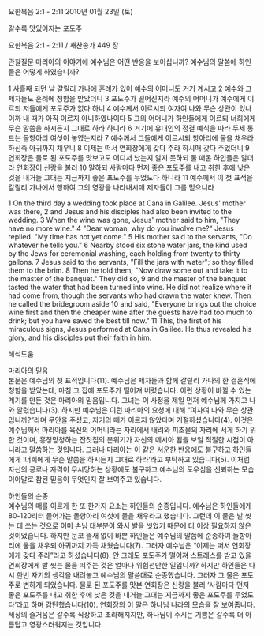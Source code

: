 요한복음 2:1 - 2:11 
2010년 01월 23일 (토)

갈수록 맛있어지는 포도주



요한복음 2:1 - 2:11 / 새찬송가 449 장


관찰질문
마리아의 이야기에 예수님은 어떤 반응을 보이십니까?
예수님의 말씀에 하인들은 어떻게 하였습니까?

1 사흘째 되던 날 갈릴리 가나에 혼례가 있어 예수의 어머니도 거기 계시고 2 예수와 그 제자들도 혼례에 청함을 받았더니 3 포도주가 떨어진지라 예수의 어머니가 예수에게 이르되 저들에게 포도주가 없다 하니 4 예수께서 이르시되 여자여 나와 무슨 상관이 있나이까 내 때가 아직 이르지 아니하였나이다 5 그의 어머니가 하인들에게 이르되 너희에게 무슨 말씀을 하시든지 그대로 하라 하니라 6 거기에 유대인의 정결 예식을 따라 두세 통 드는 돌항아리 여섯이 놓였는지라 7 예수께서 그들에게 이르시되 항아리에 물을 채우라 하신즉 아귀까지 채우니 8 이제는 떠서 연회장에게 갖다 주라 하시매 갖다 주었더니 9 연회장은 물로 된 포도주를 맛보고도 어디서 났는지 알지 못하되 물 떠온 하인들은 알더라 연회장이 신랑을 불러 10 말하되 사람마다 먼저 좋은 포도주를 내고 취한 후에 낮은 것을 내거늘 그대는 지금까지 좋은 포도주를 두었도다 하니라 11 예수께서 이 첫 표적을 갈릴리 가나에서 행하여 그의 영광을 나타내시매 제자들이 그를 믿으니라 

1 On the third day a wedding took place at Cana in Galilee. Jesus' mother was there, 2 and Jesus and his disciples had also been invited to the wedding. 3 When the wine was gone, Jesus' mother said to him, "They have no more wine." 4 "Dear woman, why do you involve me?" Jesus replied. "My time has not yet come." 5 His mother said to the servants, "Do whatever he tells you." 6 Nearby stood six stone water jars, the kind used by the Jews for ceremonial washing, each holding from twenty to thirty gallons. 7 Jesus said to the servants, "Fill the jars with water"; so they filled them to the brim. 8 Then he told them, "Now draw some out and take it to the master of the banquet." They did so, 9 and the master of the banquet tasted the water that had been turned into wine. He did not realize where it had come from, though the servants who had drawn the water knew. Then he called the bridegroom aside 10 and said, "Everyone brings out the choice wine first and then the cheaper wine after the guests have had too much to drink; but you have saved the best till now." 11 This, the first of his miraculous signs, Jesus performed at Cana in Galilee. He thus revealed his glory, and his disciples put their faith in him.

해석도움





마리아의 믿음  
본문은 예수님의 첫 표적입니다(11). 예수님은 제자들과 함께 갈릴리 가나의 한 결혼식에 청함을 받았는데, 마침 그 집에 포도주가 떨어져 버렸습니다. 이런 상황이 바뀔 수 있는 계기를 만든 것은 마리아의 믿음입니다. 그녀는 이 사정을 제일 먼저 예수님께 가지고 나와 알렸습니다(3). 하지만 예수님은 이런 마리아의 요청에 대해 “여자여 나와 무슨 상관입니까?”라며 무안을 주셨고, 자기의 때가 이르지 않았다며 거절하셨습니다(4). 이것은 예수님께서 마리아를 육신의 어머니라는 자리에서 내려와 피조물의 자리에 서게 하기 위한 것이며, 흥청망청하는 잔칫집의 분위기가 자신의 메시아 됨을 보일 적절한 시점이 아니라고 말씀하는 것입니다. 그러나 마리아는 이 같은 서운한 반응에도 불구하고 하인들에게 ‘너희에게 무슨 말씀을 하시든지 그대로 하라’라고 부탁하고 있습니다(5). 이처럼 자신의 공로나 자격이 무시당하는 상황에도 불구하고 예수님의 도우심을 신뢰하는 모습이야말로 참된 믿음이 무엇인지 잘 보여주고 있습니다. 

하인들의 순종  
예수님의 때를 이르게 한 또 한가지 요소는 하인들의 순종입니다. 예수님은 하인들에게 80-120리터 들어가는 돌항아리 여섯에 물을 채우라고 했습니다. 그런데 이 물은 발 씻는 데 쓰는 것으로 이미 손님 대부분이 와서 발을 씻었기 때문에 더 이상 필요하지 않은 것이었습니다. 하지만 눈코 뜰새 없이 바쁜 하인들은 예수님의 말씀에 순종하여 돌항아리에 물을 채우되 아귀까지 가득 채웠습니다(7). 그러자 예수님은 “이제는 떠서 연회장에게 갖다 주라”라고 하셨습니다(8). 안 그래도 포도주가 떨어져 스트레스를 받고 있을 연회장에게 발 씻는 물을 떠주는 것은 얼마나 위험천만한 일입니까? 하지만 하인들은 다시 한번 자기의 생각을 내려놓고 예수님의 말씀대로 순종했습니다. 그러자 그 물은 포도주로 변하게 되었습니다. 물로 된 포도주를 맛본 연회장은 신랑을 불러 ‘사람마다 먼저 좋은 포도주를 내고 취한 후에 낮은 것을 내거늘 그대는 지금까지 좋은 포도주를 두었도다’라고 하며 감탄했습니다(10). 연회장의 이 말은 하나님 나라의 모습을 잘 보여줍니다. 세상의 즐거움은 갈수록 식상하고 초라해지지만, 하나님이 주시는 기쁨은 갈수록 더 아름답고 영광스러워지는 것입니다.